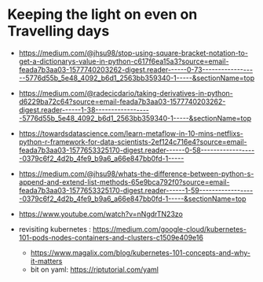 # Keeping the light on even on Travelling days
* https://medium.com/@jhsu98/stop-using-square-bracket-notation-to-get-a-dictionarys-value-in-python-c617f6ea15a3?source=email-feada7b3aa03-1577740203262-digest.reader------0-73------------------5776d55b_5e48_4092_b6d1_2563bb359340-1-----&sectionName=top

* https://medium.com/@radecicdario/taking-derivatives-in-python-d6229ba72c64?source=email-feada7b3aa03-1577740203262-digest.reader------1-38------------------5776d55b_5e48_4092_b6d1_2563bb359340-1-----&sectionName=top

* https://towardsdatascience.com/learn-metaflow-in-10-mins-netflixs-python-r-framework-for-data-scientists-2ef124c716e4?source=email-feada7b3aa03-1577653325170-digest.reader------0-58------------------0379c6f2_4d2b_4fe9_b9a6_a66e847bb0fd-1-----

* https://medium.com/@jhsu98/whats-the-difference-between-python-s-append-and-extend-list-methods-65e9bca792f0?source=email-feada7b3aa03-1577653325170-digest.reader------1-59------------------0379c6f2_4d2b_4fe9_b9a6_a66e847bb0fd-1-----&sectionName=top

* https://www.youtube.com/watch?v=nNgdrTN23zo

* revisiting kubernetes : https://medium.com/google-cloud/kubernetes-101-pods-nodes-containers-and-clusters-c1509e409e16
  * https://www.magalix.com/blog/kubernetes-101-concepts-and-why-it-matters 
  * bit on yaml: https://riptutorial.com/yaml
   
